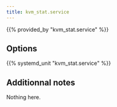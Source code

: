 ```yaml
---
title: kvm_stat.service
---
```


{{% provided_by "kvm_stat.service" %}}

## Options

{{% systemd_unit "kvm_stat.service" %}}

## Additionnal notes

Nothing here.